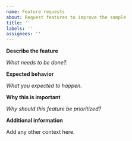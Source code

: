 ```yaml
---
name: Feature requests
about: Request features to improve the sample
title: ''
labels: ''
assignees: ''
---
```


**Describe the feature**

_What needs to be done?._

**Expected behavior**

_What you expected to happen._

**Why this is important**

_Why should this feature be prioritized?_

**Additional information**

Add any other context here.
